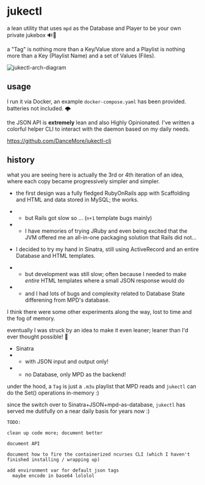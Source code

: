 # jukectl

a lean utility that uses `mpd` as the Database and Player to be your own private jukebox 🔊🚀

a "Tag" is nothing more than a Key/Value store and a Playlist is nothing more than a Key (Playlist Name) and a set of Values (Files).

![jukectl-arch-diagram](https://github.com/DanceMore/jukectl/assets/79212033/23d3e014-aadd-4268-9ab4-a60f2135f3c8)

## usage

I run it via Docker, an example `docker-compose.yaml` has been provided. batteries not included. 🌩️

the JSON API is **extremely** lean and also Highly Opinionated. I've written a colorful helper CLI to interact with the daemon based on my daily needs.

https://github.com/DanceMore/jukectl-cli

## history

what you are seeing here is actually the 3rd or 4th iteration of an idea, where each copy became progressively simpler and simpler.

* the first design was a fully fledged RubyOnRails app with Scaffolding and HTML and data stored in MySQL; the works.
* * but Rails got slow so ... (`n+1` template bugs mainly)
* * I have memories of trying JRuby and even being excited that the JVM offered me an all-in-one packaging solution that Rails did not...
    
* I decided to try my hand in Sinatra, still using ActiveRecord and an entire Database and HTML templates.
* * but development was still slow; often because I needed to make _entire_ HTML templates where a small JSON response would do
* * and I had lots of bugs and complexity related to Database State differening from MPD's database.

I think there were some other experiments along the way, lost to time and the fog of memory.

eventually I was struck by an idea to make it even leaner; leaner than I'd ever thought possible! 🧙

* Sinatra
* * with JSON input and output only!
* * no Database, only MPD as the backend!

under the hood, a `Tag` is just a `.m3u` playlist that MPD reads and `jukectl` can do the Set() operations in-memory :)

since the switch over to Sinatra+JSON+mpd-as-database, `jukectl` has served me dutifully on a near daily basis for years now :)



```
TODO:

clean up code more; document better

document API

document how to fire the containerized ncurses CLI (which I haven't finished installing / wrapping up)

add environment var for default json tags
  maybe encode in base64 lololol
```
